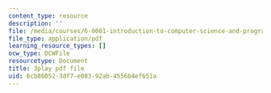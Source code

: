 ```yaml
---
content_type: resource
description: ''
file: /media/courses/6-0001-introduction-to-computer-science-and-programming-in-python-fall-2016/6cb860523df7e08392ab4556b4ef651a_8s0d87sjy1A.pdf
file_type: application/pdf
learning_resource_types: []
ocw_type: OCWFile
resourcetype: Document
title: 3play pdf file
uid: 6cb86052-3df7-e083-92ab-4556b4ef651a
---
```

